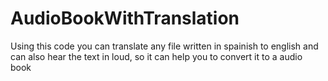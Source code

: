 # AudioBookWithTranslation
Using this code you can translate any file written in spainish to english and can also hear the text in loud, so it can help you to convert it to a audio book
